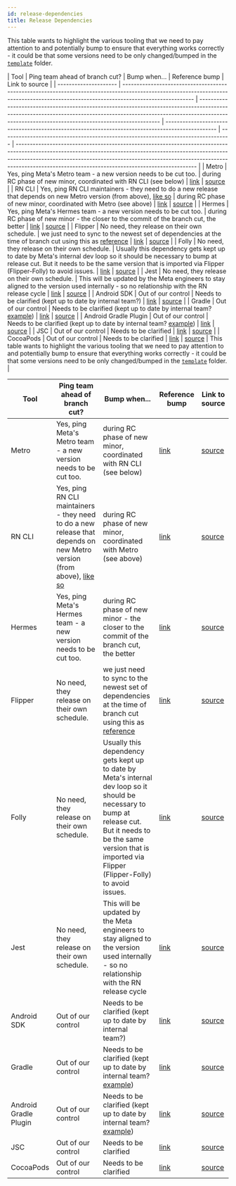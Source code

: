 ```yaml
---
id: release-dependencies
title: Release Dependencies
---
```


This table wants to highlight the various tooling that we need to pay attention to and potentially bump to ensure that everything works correctly - it could be that some versions need to be only changed/bumped in the [`template`](https://github.com/facebook/react-native/tree/main/template) folder.

| Tool                  | Ping team ahead of branch cut?                                                                                                                                                        | Bump when...                                                                                                                                                                                                                 | Reference bump                                                                                   | Link to source                                                                    |
| --------------------- | ------------------------------------------------------------------------------------------------------------------------------------------------------------------------------------- | ---------------------------------------------------------------------------------------------------------------------------------------------------------------------------------------------------------------------------- | ------------------------------------------------------------------------------------------------ | --------------------------------------------------------------------------------- | ---------------------------------------------------------------------------------------------------------------------------------------------------------------------------------------------------------------------------------------------------------------------------------------------------------- |
| Metro                 | Yes, ping Meta's Metro team - a new version needs to be cut too.                                                                                                                      | during RC phase of new minor, coordinated with RN CLI (see below)                                                                                                                                                            | [link](https://github.com/facebook/react-native/commit/cfdc4fed0d0ba7860d176c1715c0cc84bea643af) | [source](https://github.com/facebook/metro/tags)                                  |
| RN CLI                | Yes, ping RN CLI maintainers - they need to do a new release that depends on new Metro version (from above), [like so](https://github.com/react-native-community/cli/pull/1442/files) | during RC phase of new minor, coordinated with Metro (see above)                                                                                                                                                             | [link](https://github.com/facebook/react-native/pull/31971/files)                                | [source](https://github.com/react-native-community/cli/tags)                      |
| Hermes                | Yes, ping Meta's Hermes team - a new version needs to be cut too.                                                                                                                     | during RC phase of new minor - the closer to the commit of the branch cut, the better                                                                                                                                        | [link](https://github.com/facebook/react-native/commit/1d6af14d6d6e5a7e3a773b581600b01934a7d442) | [source](https://github.com/facebook/hermes/tags)                                 |
| Flipper               | No need, they release on their own schedule.                                                                                                                                          | we just need to sync to the newest set of dependencies at the time of branch cut using this as [reference](https://github.com/facebook/flipper/blob/main/react-native/ReactNativeFlipperExample/ios/Podfile#L30)             | [link](https://github.com/facebook/react-native/pull/31896)                                      | [source](https://github.com/facebook/flipper/tags)                                |
| Folly                 | No need, they release on their own schedule.                                                                                                                                          | Usually this dependency gets kept up to date by Meta's internal dev loop so it should be necessary to bump at release cut. But it needs to be the same version that is imported via Flipper (Flipper-Folly) to avoid issues. | [link](https://github.com/facebook/react-native/commit/b0c8a4eee821ca0b22e166a2a38f2bd2f22a1abe) | [source](https://github.com/facebook/folly/tags)                                  |
| Jest                  | No need, they release on their own schedule.                                                                                                                                          | This will be updated by the Meta engineers to stay aligned to the version used internally - so no relationship with the RN release cycle                                                                                     | [link](https://github.com/facebook/react-native/commit/d6cd2e6559ff8698833dc277810e2e7e80af760a) | [source](https://github.com/facebook/jest/tags)                                   |
| Android SDK           | Out of our control                                                                                                                                                                    | Needs to be clarified (kept up to date by internal team?)                                                                                                                                                                    | [link](https://github.com/facebook/react-native/pull/32606/files)                                | [source](https://developer.android.com/studio/releases/platforms)                 |
| Gradle                | Out of our control                                                                                                                                                                    | Needs to be clarified (kept up to date by internal team? [example](https://github.com/facebook/react-native/commit/cd4c6659d3477a82f7bf14570ecdd6e9bfb9435e))                                                                | [link](https://github.com/facebook/react-native/pull/32588)                                      | [source](https://gradle.org/releases/)                                            |
| Android Gradle Plugin | Out of our control                                                                                                                                                                    | Needs to be clarified (kept up to date by internal team? [example](https://github.com/facebook/react-native/commit/cd4c6659d3477a82f7bf14570ecdd6e9bfb9435e))                                                                | [link](https://github.com/facebook/react-native/pull/32589)                                      | [source](https://developer.android.com/studio/releases/gradle-plugin)             |
| JSC                   | Out of our control                                                                                                                                                                    | Needs to be clarified                                                                                                                                                                                                        | [link](https://github.com/facebook/react-native/pull/31304)                                      | [source](https://github.com/react-native-community/jsc-android-buildscripts/tags) |
| CocoaPods             | Out of our control                                                                                                                                                                    | Needs to be clarified                                                                                                                                                                                                        | [link](https://github.com/facebook/react-native/commit/c6907ee488d938d227682605d7a6ce60f460bfc2) | [source](https://github.com/CocoaPods/CocoaPods/tags)                             | This table wants to highlight the various tooling that we need to pay attention to and potentially bump to ensure that everything works correctly - it could be that some versions need to be only changed/bumped in the [`template`](https://github.com/facebook/react-native/tree/main/template) folder. |

| Tool                  | Ping team ahead of branch cut?                                                                                                                                                        | Bump when...                                                                                                                                                                                                                 | Reference bump                                                                                   | Link to source                                                                    |
| --------------------- | ------------------------------------------------------------------------------------------------------------------------------------------------------------------------------------- | ---------------------------------------------------------------------------------------------------------------------------------------------------------------------------------------------------------------------------- | ------------------------------------------------------------------------------------------------ | --------------------------------------------------------------------------------- |
| Metro                 | Yes, ping Meta's Metro team - a new version needs to be cut too.                                                                                                                      | during RC phase of new minor, coordinated with RN CLI (see below)                                                                                                                                                            | [link](https://github.com/facebook/react-native/commit/cfdc4fed0d0ba7860d176c1715c0cc84bea643af) | [source](https://github.com/facebook/metro/tags)                                  |
| RN CLI                | Yes, ping RN CLI maintainers - they need to do a new release that depends on new Metro version (from above), [like so](https://github.com/react-native-community/cli/pull/1442/files) | during RC phase of new minor, coordinated with Metro (see above)                                                                                                                                                             | [link](https://github.com/facebook/react-native/pull/31971/files)                                | [source](https://github.com/react-native-community/cli/tags)                      |
| Hermes                | Yes, ping Meta's Hermes team - a new version needs to be cut too.                                                                                                                     | during RC phase of new minor - the closer to the commit of the branch cut, the better                                                                                                                                        | [link](https://github.com/facebook/react-native/commit/1d6af14d6d6e5a7e3a773b581600b01934a7d442) | [source](https://github.com/facebook/hermes/tags)                                 |
| Flipper               | No need, they release on their own schedule.                                                                                                                                          | we just need to sync to the newest set of dependencies at the time of branch cut using this as [reference](https://github.com/facebook/flipper/blob/main/react-native/ReactNativeFlipperExample/ios/Podfile#L30)             | [link](https://github.com/facebook/react-native/pull/31896)                                      | [source](https://github.com/facebook/flipper/tags)                                |
| Folly                 | No need, they release on their own schedule.                                                                                                                                          | Usually this dependency gets kept up to date by Meta's internal dev loop so it should be necessary to bump at release cut. But it needs to be the same version that is imported via Flipper (Flipper-Folly) to avoid issues. | [link](https://github.com/facebook/react-native/commit/b0c8a4eee821ca0b22e166a2a38f2bd2f22a1abe) | [source](https://github.com/facebook/folly/tags)                                  |
| Jest                  | No need, they release on their own schedule.                                                                                                                                          | This will be updated by the Meta engineers to stay aligned to the version used internally - so no relationship with the RN release cycle                                                                                     | [link](https://github.com/facebook/react-native/commit/d6cd2e6559ff8698833dc277810e2e7e80af760a) | [source](https://github.com/facebook/jest/tags)                                   |
| Android SDK           | Out of our control                                                                                                                                                                    | Needs to be clarified (kept up to date by internal team?)                                                                                                                                                                    | [link](https://github.com/facebook/react-native/pull/32606/files)                                | [source](https://developer.android.com/studio/releases/platforms)                 |
| Gradle                | Out of our control                                                                                                                                                                    | Needs to be clarified (kept up to date by internal team? [example](https://github.com/facebook/react-native/commit/cd4c6659d3477a82f7bf14570ecdd6e9bfb9435e))                                                                | [link](https://github.com/facebook/react-native/pull/32588)                                      | [source](https://gradle.org/releases/)                                            |
| Android Gradle Plugin | Out of our control                                                                                                                                                                    | Needs to be clarified (kept up to date by internal team? [example](https://github.com/facebook/react-native/commit/cd4c6659d3477a82f7bf14570ecdd6e9bfb9435e))                                                                | [link](https://github.com/facebook/react-native/pull/32589)                                      | [source](https://developer.android.com/studio/releases/gradle-plugin)             |
| JSC                   | Out of our control                                                                                                                                                                    | Needs to be clarified                                                                                                                                                                                                        | [link](https://github.com/facebook/react-native/pull/31304)                                      | [source](https://github.com/react-native-community/jsc-android-buildscripts/tags) |
| CocoaPods             | Out of our control                                                                                                                                                                    | Needs to be clarified                                                                                                                                                                                                        | [link](https://github.com/facebook/react-native/commit/c6907ee488d938d227682605d7a6ce60f460bfc2) | [source](https://github.com/CocoaPods/CocoaPods/tags)                             |
